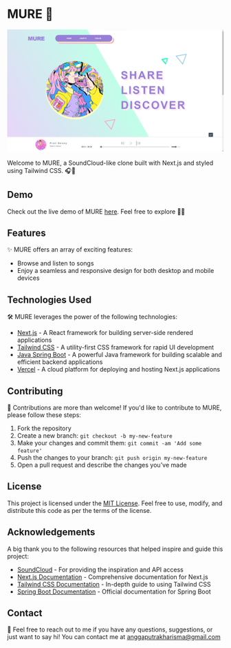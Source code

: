 # MURE 🎵

![Project preview](./preview2.png)

Welcome to MURE, a SoundCloud-like clone built with Next.js and styled using Tailwind CSS. 🎧🚀

## Demo

Check out the live demo of MURE [here](https://mure.vercel.app/). Feel free to explore 🎉🎶

## Features

✨ MURE offers an array of exciting features:

- Browse and listen to songs
- Enjoy a seamless and responsive design for both desktop and mobile devices

## Technologies Used

🛠️ MURE leverages the power of the following technologies:

- [Next.js](https://nextjs.org/) - A React framework for building server-side rendered applications
- [Tailwind CSS](https://tailwindcss.com/) - A utility-first CSS framework for rapid UI development
- [Java Spring Boot](https://spring.io/projects/spring-boot) - A powerful Java framework for building scalable and efficient backend applications
- [Vercel](https://vercel.com/) - A cloud platform for deploying and hosting Next.js applications

## Contributing

🤝 Contributions are more than welcome! If you'd like to contribute to MURE, please follow these steps:

1. Fork the repository
2. Create a new branch: `git checkout -b my-new-feature`
3. Make your changes and commit them: `git commit -am 'Add some feature'`
4. Push the changes to your branch: `git push origin my-new-feature`
5. Open a pull request and describe the changes you've made

## License

This project is licensed under the [MIT License](LICENSE). Feel free to use, modify, and distribute this code as per the terms of the license.

## Acknowledgements

A big thank you to the following resources that helped inspire and guide this project:

- [SoundCloud](https://soundcloud.com/) - For providing the inspiration and API access
- [Next.js Documentation](https://nextjs.org/docs) - Comprehensive documentation for Next.js
- [Tailwind CSS Documentation](https://tailwindcss.com/docs) - In-depth guide to using Tailwind CSS
- [Spring Boot Documentation](https://spring.io/projects/spring-boot) - Official documentation for Spring Boot

## Contact
📧 Feel free to reach out to me if you have any questions, suggestions, or just want to say hi! You can contact me at anggaputrakharisma@gmail.com
